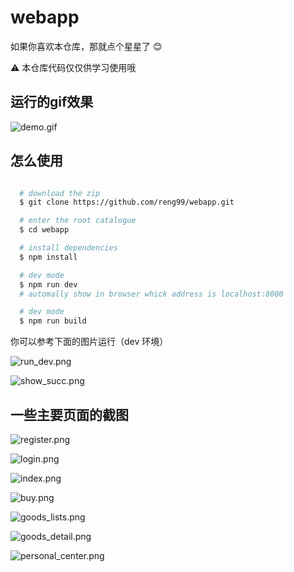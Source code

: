 # webapp

如果你喜欢本仓库，那就点个星星了 :blush:

:warning: 本仓库代码仅仅供学习使用哦

## 运行的gif效果

![demo.gif](./images/demo.gif)

## 怎么使用

```bash

  # download the zip
  $ git clone https://github.com/reng99/webapp.git

  # enter the root catalogue
  $ cd webapp

  # install dependencies
  $ npm install

  # dev mode
  $ npm run dev
  # automally show in browser whick address is localhost:8000

  # dev mode
  $ npm run build

```

你可以参考下面的图片运行（dev 环境）

![run_dev.png](./images/run_dev.png)

![show_succ.png](./images/show_succ.png)


## 一些主要页面的截图

![register.png](./images/register.png)

![login.png](./images/login.png)

![index.png](./images.index.png)

![buy.png](./images/buy.png)

![goods_lists.png](./images/goods_lists.png)

![goods_detail.png](./images/goods_detail.png)

![personal_center.png](./images/personal_center.png)




